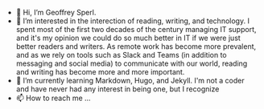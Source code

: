 - 👋 Hi, I’m Geoffrey Sperl.
- 👀 I’m interested in the interection of reading, writing, and technology. I spent most of the first two decades of the century managing IT support, and it's my opinion we could do so much better in IT if we were just better readers and writers. As remote work has become more prevalent, and as we rely on tools such as Slack and Teams (in addition to messaging and social media) to communicate with our world, reading and writing has become more and more important.
- 🌱 I’m currently learning Markdown, Hugo, and Jekyll. I'm not a coder and have never had any interest in being one, but I recognize 
- 📫 How to reach me ...

<!---
geoffreysperl/geoffreysperl is a ✨ special ✨ repository because its `README.md` (this file) appears on your GitHub profile.
You can click the Preview link to take a look at your changes.
--->
